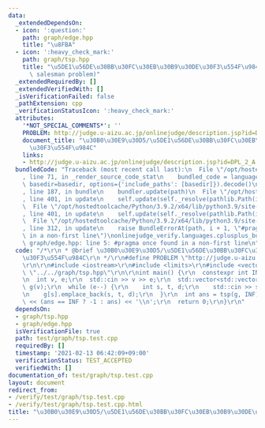 ```yaml
---
data:
  _extendedDependsOn:
  - icon: ':question:'
    path: graph/edge.hpp
    title: "\u8FBA"
  - icon: ':heavy_check_mark:'
    path: graph/tsp.hpp
    title: "\u5DE1\u56DE\u30BB\u30FC\u30EB\u30B9\u30DE\u30F3\u554F\u984C (traveling\
      \ salesman problem)"
  _extendedRequiredBy: []
  _extendedVerifiedWith: []
  _isVerificationFailed: false
  _pathExtension: cpp
  _verificationStatusIcon: ':heavy_check_mark:'
  attributes:
    '*NOT_SPECIAL_COMMENTS*': ''
    PROBLEM: http://judge.u-aizu.ac.jp/onlinejudge/description.jsp?id=DPL_2_A
    document_title: "\u30B0\u30E9\u30D5/\u5DE1\u56DE\u30BB\u30FC\u30EB\u30B9\u30DE\
      \u30F3\u554F\u984C"
    links:
    - http://judge.u-aizu.ac.jp/onlinejudge/description.jsp?id=DPL_2_A
  bundledCode: "Traceback (most recent call last):\n  File \"/opt/hostedtoolcache/Python/3.9.2/x64/lib/python3.9/site-packages/onlinejudge_verify/documentation/build.py\"\
    , line 71, in _render_source_code_stat\n    bundled_code = language.bundle(stat.path,\
    \ basedir=basedir, options={'include_paths': [basedir]}).decode()\n  File \"/opt/hostedtoolcache/Python/3.9.2/x64/lib/python3.9/site-packages/onlinejudge_verify/languages/cplusplus.py\"\
    , line 187, in bundle\n    bundler.update(path)\n  File \"/opt/hostedtoolcache/Python/3.9.2/x64/lib/python3.9/site-packages/onlinejudge_verify/languages/cplusplus_bundle.py\"\
    , line 401, in update\n    self.update(self._resolve(pathlib.Path(included), included_from=path))\n\
    \  File \"/opt/hostedtoolcache/Python/3.9.2/x64/lib/python3.9/site-packages/onlinejudge_verify/languages/cplusplus_bundle.py\"\
    , line 401, in update\n    self.update(self._resolve(pathlib.Path(included), included_from=path))\n\
    \  File \"/opt/hostedtoolcache/Python/3.9.2/x64/lib/python3.9/site-packages/onlinejudge_verify/languages/cplusplus_bundle.py\"\
    , line 312, in update\n    raise BundleErrorAt(path, i + 1, \"#pragma once found\
    \ in a non-first line\")\nonlinejudge_verify.languages.cplusplus_bundle.BundleErrorAt:\
    \ graph/edge.hpp: line 5: #pragma once found in a non-first line\n"
  code: "/*\r\n * @brief \u30B0\u30E9\u30D5/\u5DE1\u56DE\u30BB\u30FC\u30EB\u30B9\u30DE\
    \u30F3\u554F\u984C\r\n */\r\n#define PROBLEM \"http://judge.u-aizu.ac.jp/onlinejudge/description.jsp?id=DPL_2_A\"\
    \r\n\r\n#include <iostream>\r\n#include <limits>\r\n#include <vector>\r\n#include\
    \ \"../../graph/tsp.hpp\"\r\n\r\nint main() {\r\n  constexpr int INF = std::numeric_limits<int>::max();\r\
    \n  int v, e;\r\n  std::cin >> v >> e;\r\n  std::vector<std::vector<Edge<int>>>\
    \ g(v);\r\n  while (e--) {\r\n    int s, t, d;\r\n    std::cin >> s >> t >> d;\r\
    \n    g[s].emplace_back(s, t, d);\r\n  }\r\n  int ans = tsp(g, INF);\r\n  std::cout\
    \ << (ans == INF ? -1 : ans) << '\\n';\r\n  return 0;\r\n}\r\n"
  dependsOn:
  - graph/tsp.hpp
  - graph/edge.hpp
  isVerificationFile: true
  path: test/graph/tsp.test.cpp
  requiredBy: []
  timestamp: '2021-02-13 06:42:09+09:00'
  verificationStatus: TEST_ACCEPTED
  verifiedWith: []
documentation_of: test/graph/tsp.test.cpp
layout: document
redirect_from:
- /verify/test/graph/tsp.test.cpp
- /verify/test/graph/tsp.test.cpp.html
title: "\u30B0\u30E9\u30D5/\u5DE1\u56DE\u30BB\u30FC\u30EB\u30B9\u30DE\u30F3\u554F\u984C"
---
```

